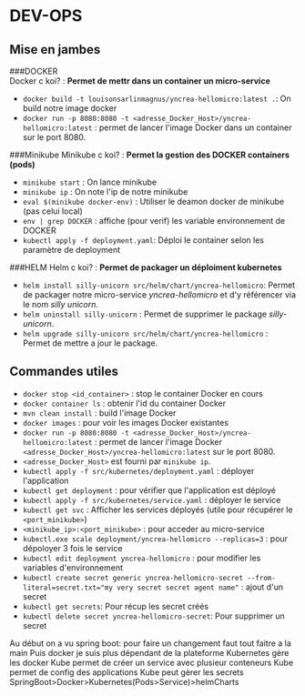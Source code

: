 # DEV-OPS

## Mise en jambes

###DOCKER  
Docker c koi? : **Permet de mettr dans un container un micro-service**  
- `docker build -t louisonsarlinmagnus/yncrea-hellomicro:latest .`: On build notre image docker  
- `docker run -p 8080:8080 -t <adresse_Docker_Host>/yncrea-hellomicro:latest` : permet de lancer l'image Docker dans un container sur le port 8080.  

###Minikube
Minikube c koi? : **Permet la gestion des DOCKER containers (pods)**  
- `minikube start` : On lance minikube  
- `minikube ip` : On note l'ip de notre minikube  
- `eval $(minikube docker-env)` : Utiliser le deamon docker de minikube (pas celui local)  
- `env | grep DOCKER` : affiche (pour verif) les variable environnement de DOCKER  
- `kubectl apply -f deployment.yaml`: Déploi le container selon les paramètre de deployment  

###HELM
Helm c koi? : **Permet de packager un déploiment kubernetes**  
- `helm install silly-unicorn src/helm/chart/yncrea-hellomicro`: Permet de packager notre micro-service *yncrea-hellomicro* et d'y référencer via le nom *silly unicorn*.  
- `helm uninstall silly-unicorn` : Permet de supprimer le package *silly-unicorn*.  
- `helm upgrade silly-unicorn src/helm/chart/yncrea-hellomicro` : Permet de mettre a jour le package.  


## Commandes utiles

- `docker stop <id_container>` : stop le container Docker en cours  
- `docker container ls` : obtenir l'id du container Docker  
- `mvn clean install` : build l'image Docker  
- `docker images` : pour voir les images Docker existantes  
- `docker run -p 8080:8080 -t <adresse_Docker_Host>/yncrea-hellomicro:latest` : permet de lancer l'image Docker `<adresse_Docker_Host>/yncrea-hellomicro:latest` sur le port 8080.  
- `<adresse_Docker_Host>` est fourni par `minikube ip`.  
- `kubectl apply -f src/kubernetes/deployment.yaml` : déployer l'application  
- `kubectl get deployment` : pour vérifier que l'application est déployé  
- `kubectl apply -f src/kubernetes/service.yaml` : déployer le service  
- `kubectl get svc` : Afficher les services déployés (utile pour récupérer le `<port_minikube>`)  
- `<minikube_ip>:<port_minikube>` : pour acceder au micro-service  
- `kubectl.exe scale deployment/yncrea-hellomicro --replicas=3` : pour dépoloyer 3 fois le service
- `kubectl edit deployment yncrea-hellomicro` : pour modifier les variables d'environnement
- `kubectl create secret generic yncrea-hellomicro-secret --from-literal=secret.txt="my very secret secret agent name"` : ajout d'un secret
- `kubectl get secrets`: Pour récup les secret créés
- `kubectl delete secret yncrea-hellomicro-secret`: Pour supprimer un secret



Au début on a vu spring boot: pour faire un changement faut tout faitre a la main
Puis docker je suis plus dépendant de la plateforme
Kubernetes gère les docker
Kube permet de créer un service avec plusieur conteneurs
Kube permet de config des applications
Kube peut gèrer les secrets
SpringBoot>Docker>Kubernetes(Pods>Service)>helmCharts